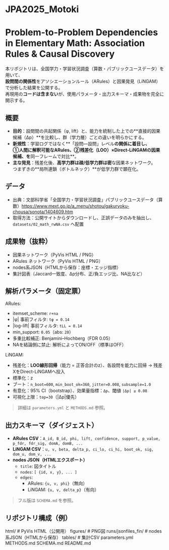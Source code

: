 # JPA2025_Motoki

# Problem-to-Problem Dependencies in Elementary Math: Association Rules & Causal Discovery

本リポジトリは、全国学力・学習状況調査（算数・パブリックユースデータ）を用いて、  
**設問間の関係性**をアソシエーションルール（ARules）と因果発見（LiNGAM）で分析した結果を公開する。  
再現用の**コードは含まない**が、使用パラメータ・出力スキーマ・成果物を完全に開示する。

## 概要
- **目的**：設問間の共起関係（φ, lift）と、能力を統制した上での**直接的因果候補（Δp）**を比較し、群（学力層）ごとの違いを明らかにする。
- **新規性**：学習ログではなく**「設問—設問」レベル**の関係に着目し、  
  ①人間に解釈可能なARules、②残差化（LOO）×Direct-LiNGAMの因果候補、を**同一フレームで対比**。
- **主な発見**：残差化後、**高学力群は疎/低学力群は密**な因果ネットワーク。  
  つまずきの**局所連鎖（ボトルネック）**が低学力群で顕在化。

## データ
- 出典：文部科学省「全国学力・学習状況調査」パブリックユースデータ（算数）https://www.mext.go.jp/a_menu/shotou/gakuryoku-chousa/sonota/1404609.htm
- 取得方法：公開サイトからダウンロードし、正誤データのみを抽出し、`datasets/02_math_rwNA.csv` へ配置

## 成果物（抜粋）
- 因果ネットワーク（PyVis HTML / PNG）
- ARules ネットワーク（PyVis HTML / PNG）
- nodes系JSON（HTMLから保存：座標・エッジ指標）
- 集計図表（Jaccard一致度、Δp分布、正/負エッジ比、NA比など）

## 解析パラメータ（固定票）
ARules:
- itemset_scheme: `r+na`
- |φ| 事前フィルタ: `tφ = 0.14`
- |log-lift| 事前フィルタ: `tLL = 0.14`
- min_support: `0.05`（abs: `20`）
- 多重比較補正: Benjamini–Hochberg（FDR 0.05）
- NAを結論側に禁止: 解析によってON/OFF（標準はOFF）

LiNGAM:
- 残差化：**LOO線形回帰**（能力 = 正答合計のz）、各設問を能力に回帰 → 残差XをDirect-LiNGAMへ投入
- 標準化：z
- ブート：`n_boot=600`, `min_boot_ok=360`, `jitter=0.008`, `subsample=1.0`
- 有意化：95% CI（bootstrap）、効果量指標：`Δp`、閾値 `|Δp| ≥ 0.08`
- 可視化上限：`top=30`（|Δp|優先）

> 詳細は `parameters.yml` と `METHODS.md` 参照。

## 出力スキーマ（ダイジェスト）
- **ARules CSV**：`A_id, B_id, phi, lift, confidence, support, p_value, p_fdr, fdr_sig, domA, domB, ...`
- **LiNGAM CSV**：`u, v, beta, delta_p, ci_lo, ci_hi, boot_ok, sig, dom_u, dom_v, ...`
- **nodes JSON（HTMLエクスポート）**  
  - `title`: 図タイトル  
  - `nodes`: `[ {id, x, y}, ... ]`  
  - `edges`:  
    - ARules: `{u, v, phi}`（無向）  
    - LiNGAM: `{u, v, delta_p}`（有向）

> フル版は `SCHEMA.md` を参照。

## リポジトリ構成（例）
html/               # PyVis HTML（公開用）
figures/              # PNG図
runs/jsonfiles_fin/   # nodes系JSON（HTMLから保存）
tables/               # 集計CSV
parameters.yml
METHODS.md
SCHEMA.md
README.md
